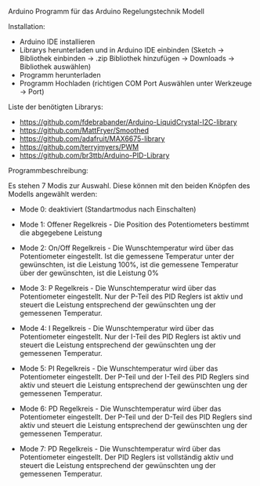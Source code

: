 Arduino Programm für das Arduino Regelungstechnik Modell


Installation:
- Arduino IDE installieren
- Librarys herunterladen und in Arduino IDE einbinden (Sketch -> Bibliothek einbinden -> .zip Bibliothek hinzufügen -> Downloads -> Bibliothek auswählen)
- Programm herunterladen
- Programm Hochladen (richtigen COM Port Auswählen unter Werkzeuge -> Port)


Liste der benötigten Librarys:
- https://github.com/fdebrabander/Arduino-LiquidCrystal-I2C-library
- https://github.com/MattFryer/Smoothed
- https://github.com/adafruit/MAX6675-library
- https://github.com/terryjmyers/PWM
- https://github.com/br3ttb/Arduino-PID-Library


Programmbeschreibung:

Es stehen 7 Modis zur Auswahl. Diese können mit den beiden Knöpfen des Modells angewählt werden:

- Mode 0: deaktiviert (Standartmodus nach Einschalten)
  
- Mode 1: Offener Regelkreis - Die Position des Potentiometers bestimmt die abgegebene Leistung
  
- Mode 2: On/Off Regelkreis - Die Wunschtemperatur wird über das Potentiometer eingestellt. Ist die gemessene Temperatur unter der gewünschten, ist die Leistung 100%,  ist die gemessene Temperatur über der gewünschten, ist die Leistung 0%
  
- Mode 3: P Regelkreis - Die Wunschtemperatur wird über das Potentiometer eingestellt. Nur der P-Teil des PID Reglers ist aktiv und steuert die Leistung entsprechend der gewünschten ung der gemessenen Temperatur.
  
- Mode 4: I Regelkreis - Die Wunschtemperatur wird über das Potentiometer eingestellt. Nur der I-Teil des PID Reglers ist aktiv und steuert die Leistung entsprechend der gewünschten ung der gemessenen Temperatur.
  
- Mode 5: PI Regelkreis - Die Wunschtemperatur wird über das Potentiometer eingestellt. Der P-Teil und der I-Teil des PID Reglers sind aktiv und steuert die Leistung entsprechend der gewünschten ung der gemessenen Temperatur.
  
- Mode 6: PD Regelkreis - Die Wunschtemperatur wird über das Potentiometer eingestellt. Der P-Teil und der D-Teil des PID Reglers sind aktiv und steuert die Leistung entsprechend der gewünschten ung der gemessenen Temperatur.
  
- Mode 7: PD Regelkreis - Die Wunschtemperatur wird über das Potentiometer eingestellt. Der PID Reglers ist vollständig aktiv und steuert die Leistung entsprechend der gewünschten ung der gemessenen Temperatur.
